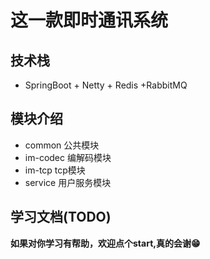 # 这一款即时通讯系统
## 技术栈
- SpringBoot + Netty + Redis +RabbitMQ




## 模块介绍
- common 公共模块
- im-codec 编解码模块
- im-tcp tcp模块
- service 用户服务模块

## 学习文档(TODO)


**如果对你学习有帮助，欢迎点个start,真的会谢😁** 

